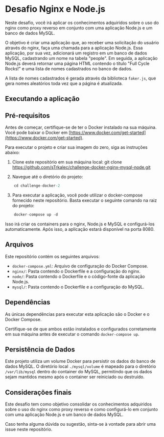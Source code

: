# Desafio Nginx e Node.js

Neste desafio, você irá aplicar os conhecimentos adquiridos sobre o uso do nginx como proxy reverso em conjunto com uma aplicação Node.js e um banco de dados MySQL. 

O objetivo é criar uma aplicação que, ao receber uma solicitação do usuário através do nginx, faça uma chamada para a aplicação Node.js. Essa aplicação, por sua vez, adicionará um registro em um banco de dados MySQL, cadastrando um nome na tabela "people". Em seguida, a aplicação Node.js deverá retornar uma página HTML contendo o título "Full Cycle Rocks!" e uma lista de nomes cadastrados no banco de dados.

A lista de nomes cadastrados é gerada através da biblioteca `faker.js`, que gera nomes aleatórios toda vez que a página é atualizada.

## Executando a aplicação

## Pré-requisitos

Antes de começar, certifique-se de ter o Docker instalado na sua máquina. Você pode baixar o Docker em [https://www.docker.com/get-started](https://www.docker.com/get-started).

Para executar o projeto e criar sua imagem do zero, siga as instruções abaixo:

1. Clone este repositório em sua máquina local: git clone https://github.com/sTrkalec/challenge-docker-nginx-mysql-node.git


2. Navegue até o diretório do projeto: 

```javascript
    cd challenge-docker-2
```
3. Para executar a aplicação, você pode utilizar o docker-compose fornecido neste repositório. Basta executar o seguinte comando na raiz do projeto:

```javascript
    docker-compose up -d
```

Isso irá criar os containers para o nginx, Node.js e MySQL e configurá-los automaticamente. Após isso, a aplicação estará disponível na porta 8080.

## Arquivos

Este repositório contém os seguintes arquivos:

- `docker-compose.yml`: Arquivo de configuração do Docker Compose.
- `nginx/`: Pasta contendo o Dockerfile e a configuração do nginx.
- `node/`: Pasta contendo o Dockerfile e o código-fonte da aplicação Node.js.
- `mysql/`: Pasta contendo o Dockerfile e a configuração do MySQL.

## Dependências

As únicas dependências para executar esta aplicação são o Docker e o Docker Compose.

Certifique-se de que ambos estão instalados e configurados corretamente em sua máquina antes de executar o comando `docker-compose up`.

## Persistência de Dados

Este projeto utiliza um volume Docker para persistir os dados do banco de dados MySQL. O diretório local `./mysql/volume` é mapeado para o diretório `/var/lib/mysql` dentro do container do MySQL, permitindo que os dados sejam mantidos mesmo após o container ser reiniciado ou destruído.

## Considerações finais

Este desafio tem como objetivo consolidar os conhecimentos adquiridos sobre o uso do nginx como proxy reverso e como configurá-lo em conjunto com uma aplicação Node.js e um banco de dados MySQL. 

Caso tenha alguma dúvida ou sugestão, sinta-se à vontade para abrir uma issue neste repositório.
